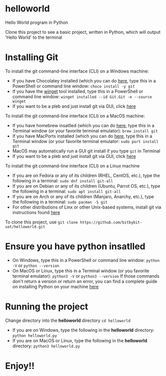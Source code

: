 # helloworld
Hello World program in Python

Clone this project to see a basic project, written in Python, which will output 'Hello World' to the terminal

# Installing Git
To install the git command-line interface (CLI) on a Windows machine:
- If you have Chocolatey installed (which you can do [here](https://chocolatey.org/install#individual), type this in a PowerShell or command line window:
```choco install -y git```
- If you have the [winget](https://docs.microsoft.com/en-us/windows/package-manager/winget/) tool installed, type this in a PowerShell or command line window:
```winget installed --id Git.Git -e --source winget```
- If you want to be a pleb and just install git via GUI, click [here](https://github.com/git-for-windows/git/releases/download/v2.37.0.windows.1/Git-2.37.0-64-bit.exe)

To install the git command-line interface (CLI) on a MacOS machine:
- If you have homebrew insatlled (which you can do [here](brew.sh), type this in a Terminal window (or your favorite terminal emulator):
```brew install git```
- If you have MacPorts installed (which you can do [here](https://guide.macports.org/chunked/installing.macports.html), type this in a Terminal window (or your favorite terminal emulator:
```sudo port install git```
- MacOS may automatically run a GUI git install if you type ```git``` in Terminal
- If you want to be a pleb and just install git via GUI, click [here](https://sourceforge.net/projects/git-osx-installer/files/latest/download)

To install the git command-line interface (CLI) on a Linux machine
- If you are on Fedora or any of its children (RHEL, CentOS, etc.), type the following in a terminal:
```sudo dnf install git-all```
- If you are on Debian or any of its children (Ubuntu, Parrot OS, etc.), type the following in a terminal:
```sudo apt install git-all```
- If you are on Arch or any of its children (Manjaro, Anarchy, etc.), type the following in a terminal:
```sudo pacman -S git```
- For other distributions of Linx or other Unix-based systems, install git via instructions found [here](https://git-scm.com/download/linux)

To clone this project, use
```git clone https://github.com/bitbybit-uat/helloworld.git```

# Ensure you have python insatlled
- On Windows, type this in a PowerShell or command line window:
`python -V` or `python --version`
- On MacOS or Linux, type this in a Terminal window (or you favorite terminal emulator):
`python3 -V` or `python3 --version`
If those commands don't return a version or return an error, you can find a complete guide on installing Python on your machine [here](https://realpython.com/installing-python/)

# Running the project
Change directory into the **helloworld** directory
```cd helloworld```
- If you are on Windows, type the following in the **helloworld** directory:
```python helloworld.py```
- If you are on MacOS or Linux, type the following in the **helloworld** directory:
```python3 helloworld.py```

# Enjoy!!
